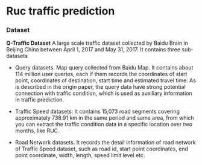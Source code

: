 # Ruc traffic prediction

### Dataset

**Q-Traffic Dataset** A large scale traffic dataset collected by Baidu Brain in Beijing China between April 1, 2017 and May 31, 2017. It contains three sub-datasets 

- Query datasets. Map query collected from Baidu Map. It contains about 114 million user queries, each if them records the coordinates of start point, coordinates of destination,  start time and estimated travel time. As is described in the origin paper, the query data have strong potential connection with traffic condition, which is used as auxiliary information in traffic prediction.

- Traffic Speed datasets: It contains 15,073 road segments covering approximately 738.91 km in the same period and same area, from which you can extract the traffic condition data in a specific location over two months, like RUC.

- Road Network datasets. It records the detail information of road network of Traffic Speed dataset, such as road id, start point coordinates, end point coordinate, width, length, speed limit level etc.
